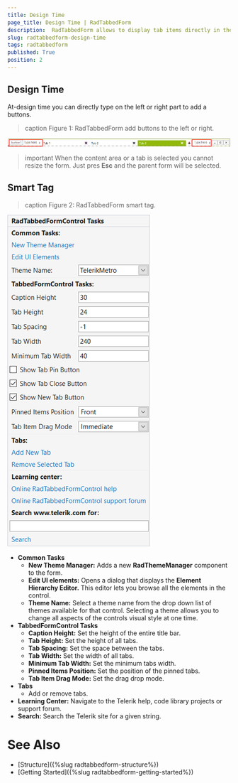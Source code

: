 ```yaml
---
title: Design Time
page_title: Design Time | RadTabbedForm
description:  RadTabbedForm allows to display tab items directly in the title bar  
slug: radtabbedform-design-time
tags: radtabbedform
published: True
position: 2
---
```


## Design Time

At-design time you can directly type on the left or right part to add a buttons.

>caption Figure 1: RadTabbedForm add buttons to the left or right.


![radtabbedform-design-time002](images/radtabbedform-design-time002.png)

>important When the content area or a tab is selected you cannot resize the form. Just pres __Esc__ and the parent form will be selected. 

## Smart Tag

>caption Figure 2: RadTabbedForm smart tag.

![radtabbedform-design-time001](images/radtabbedform-design-time001.png)

* __Common Tasks__
    - __New Theme Manager:__ Adds a new __RadThemeManager__ component to the form.
    - __Edit UI elements:__ Opens a dialog that displays the __Element Hierarchy Editor.__ This editor lets you browse all the elements in the control.
    - __Theme Name:__ Select a theme name from the drop down list of themes available for that control. Selecting a theme allows you to change all aspects of the controls visual style at one time.
* __TabbedFormControl Tasks__
    - __Caption Height:__ Set the height of the entire title bar.
    - __Tab Height:__ Set the height of all tabs.
    - __Tab Spacing:__ Set the space between the tabs.
    - __Tab Width:__ Set the width of all tabs.
    - __Minimum Tab Width:__ Set the minimum tabs width.
    - __Pinned Items Position:__ Set the position of the pinned tabs.
    - __Tab Item Drag Mode:__ Set the drag drop mode.
* __Tabs__
    - Add or remove tabs.
* __Learning Center:__ Navigate to the Telerik help, code library projects or support forum.
* __Search:__ Search the Telerik site for a given string.

# See Also

* [Structure]({%slug radtabbedform-structure%})
* [Getting Started]({%slug  radtabbedform-getting-started%})